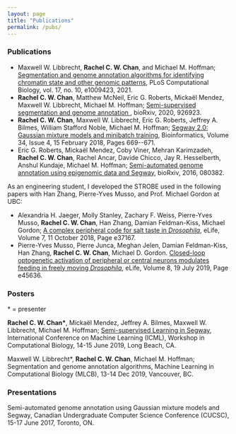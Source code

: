 ```yaml
---
layout: page
title: "Publications"
permalink: /pubs/
---
```


### Publications
* Maxwell W. Libbrecht, **Rachel C. W. Chan**, and Michael M. Hoffman; [Segmentation and genome annotation algorithms for identifying chromatin state and other genomic patterns](https://www.ncbi.nlm.nih.gov/pmc/articles/PMC8516206/), PLoS Computational Biology, vol. 17, no. 10, e1009423, 2021.
* **Rachel C. W. Chan**, Matthew McNeil, Eric G. Roberts, Mickaël Mendez,  Maxwell W. Libbrecht, Michael M. Hoffman; [Semi-supervised segmentation and genome annotation
](https://doi.org/10.1101/2020.01.30.926923), bioRxiv, 2020, 926923.
* **Rachel C. W. Chan**, Maxwell W. Libbrecht, Eric G. Roberts, Jeffrey A. Bilmes, William Stafford Noble, Michael M. Hoffman; [Segway 2.0: Gaussian mixture models and minibatch training](https://doi.org/10.1093/bioinformatics/btx603), Bioinformatics, Volume 34, Issue 4, 15 February 2018, Pages 669--671.
* Eric G. Roberts, Mickaël Mendez, Coby Viner, Mehran Karimzadeh, **Rachel C. W. Chan**, Rachel Ancar, Davide Chicco, Jay R. Hesselberth, Anshul Kundaje, Michael M. Hoffman; [Semi-automated genome annotation using epigenomic data and Segway](https://doi.org/10.1101/080382), bioRxiv, 2016, 080382.

As an engineering student, I developed the STROBE used in the following papers with Han Zhang, Pierre-Yves Musso, and Prof. Michael Gordon at UBC:

* Alexandria H. Jaeger, Molly Stanley, Zachary F. Weiss, Pierre-Yves Musso, **Rachel C. W. Chan**, Han Zhang, Damian Feldman-Kiss, Michael Gordon; [A complex peripheral code for salt taste in _Drosophila_](https://doi.org/10.7554/eLife.37167), eLife, Volume 7, 11 October 2018, Page e37167.
* Pierre-Yves Musso, Pierre Junca, Meghan Jelen, Damian Feldman-Kiss, Han Zhang, **Rachel C. W. Chan**, Michael D. Gordon. [Closed-loop optogenetic activation of peripheral or central neurons modulates feeding in freely moving _Drosophila_](https://doi.org/10.7554/eLife.45636), eLife, Volume 8, 19 July 2019, Page e45636.

### Posters
\* = presenter

**Rachel C. W. Chan\***, Mickaël Mendez, Jeffrey A. Bilmes, Maxwell W. Libbrecht, Michael M. Hoffman; [Semi-supervised Learning in Segway](https://sites.google.com/view/icml-compbio-2019/accepted-papers), International Conference on Machine Learning (ICML), Workshop in Computational Biology, 14-15 June 2019, Long Beach, CA.

Maxwell W. Libbrecht\*, **Rachel C. W. Chan**, Michael M. Hoffman; Segmentation and genome annotation algorithms, Machine Learning in Computational Biology (MLCB), 13-14 Dec 2019, Vancouver, BC.

### Presentations
Semi-automated genome annotation using Gaussian mixture models and Segway, Canadian Undergraduate Computer Science Conference (CUCSC), 15-17 June 2017, Toronto, ON.
